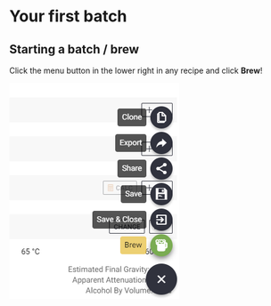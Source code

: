 # Your first batch

## Starting a batch / brew

Click the menu button in the lower right in any recipe and click **Brew**!

![](../.gitbook/assets/image%20%2870%29.png)

